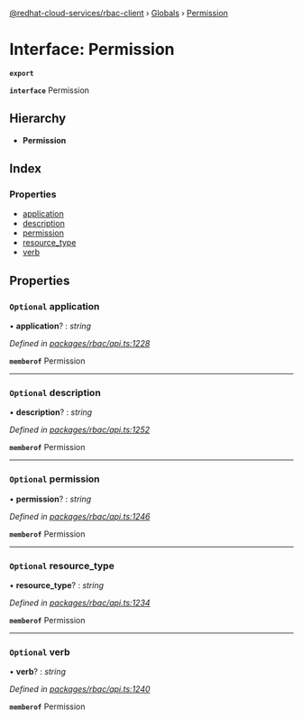 [@redhat-cloud-services/rbac-client](../README.md) › [Globals](../globals.md) › [Permission](permission.md)

# Interface: Permission

**`export`** 

**`interface`** Permission

## Hierarchy

* **Permission**

## Index

### Properties

* [application](permission.md#optional-application)
* [description](permission.md#optional-description)
* [permission](permission.md#optional-permission)
* [resource_type](permission.md#optional-resource_type)
* [verb](permission.md#optional-verb)

## Properties

### `Optional` application

• **application**? : *string*

*Defined in [packages/rbac/api.ts:1228](https://github.com/RedHatInsights/javascript-clients/blob/master/packages/rbac/api.ts#L1228)*

**`memberof`** Permission

___

### `Optional` description

• **description**? : *string*

*Defined in [packages/rbac/api.ts:1252](https://github.com/RedHatInsights/javascript-clients/blob/master/packages/rbac/api.ts#L1252)*

**`memberof`** Permission

___

### `Optional` permission

• **permission**? : *string*

*Defined in [packages/rbac/api.ts:1246](https://github.com/RedHatInsights/javascript-clients/blob/master/packages/rbac/api.ts#L1246)*

**`memberof`** Permission

___

### `Optional` resource_type

• **resource_type**? : *string*

*Defined in [packages/rbac/api.ts:1234](https://github.com/RedHatInsights/javascript-clients/blob/master/packages/rbac/api.ts#L1234)*

**`memberof`** Permission

___

### `Optional` verb

• **verb**? : *string*

*Defined in [packages/rbac/api.ts:1240](https://github.com/RedHatInsights/javascript-clients/blob/master/packages/rbac/api.ts#L1240)*

**`memberof`** Permission
